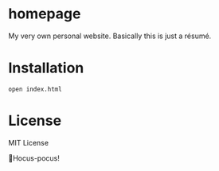 # homepage

My very own personal website. Basically this is just a résumé.

# Installation

```
open index.html
```

# License

MIT License

🧙Hocus-pocus!
